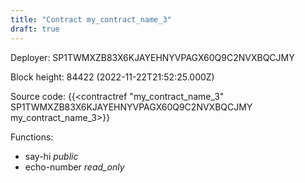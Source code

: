 ```yaml
---
title: "Contract my_contract_name_3"
draft: true
---
```

Deployer: SP1TWMXZB83X6KJAYEHNYVPAGX60Q9C2NVXBQCJMY


 



Block height: 84422 (2022-11-22T21:52:25.000Z)

Source code: {{<contractref "my_contract_name_3" SP1TWMXZB83X6KJAYEHNYVPAGX60Q9C2NVXBQCJMY my_contract_name_3>}}

Functions:

* say-hi _public_
* echo-number _read_only_
